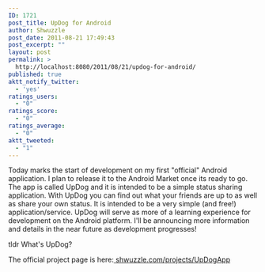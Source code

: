 ```yaml
---
ID: 1721
post_title: UpDog for Android
author: Shwuzzle
post_date: 2011-08-21 17:49:43
post_excerpt: ""
layout: post
permalink: >
  http://localhost:8080/2011/08/21/updog-for-android/
published: true
aktt_notify_twitter:
  - 'yes'
ratings_users:
  - "0"
ratings_score:
  - "0"
ratings_average:
  - "0"
aktt_tweeted:
  - "1"
---
```

Today marks the start of development on my first "official" Android application. I plan to release it to the Android Market once its ready to go. The app is called UpDog and it is intended to be a simple status sharing application. With UpDog you can find out what your friends are up to as well as share your own status. It is intended to be a very simple (and free!) application/service. UpDog will serve as more of a learning experience for development on the Android platform. I'll be announcing more information and details in the near future as development progresses!

tldr What's UpDog?

The official project page is here:<a href="http://shwuzzle.com/projects/UpDogApp"> shwuzzle.com/projects/UpDogApp</a>